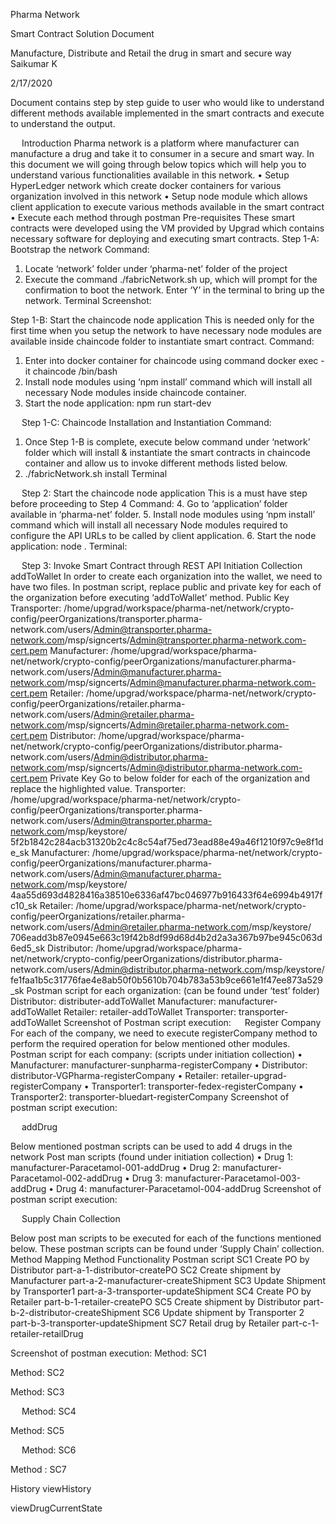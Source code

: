 

Pharma Network

Smart Contract Solution Document

Manufacture, Distribute and Retail the drug in smart and secure way
Saikumar K

2/17/2020



Document contains step by step guide to user who would like to understand different methods available implemented in the smart contracts and execute to understand the output.


 
Introduction
Pharma network is a platform where manufacturer can manufacture a drug and take it to consumer in a secure and smart way.  In this document we will going through below topics which will help you to understand various functionalities available in this network. 
•	Setup HyperLedger network which create docker containers for various organization involved in this network 
•	Setup node module which allows client application to execute various methods available in the smart contract
•	Execute each method through postman 
Pre-requisites
These smart contracts were developed using the VM provided by Upgrad which contains necessary software for deploying and executing smart contracts. 
Step 1-A: Bootstrap the network	
Command:
1.	Locate ‘network’ folder under ‘pharma-net’ folder of the project
2.	Execute the command ./fabricNetwork.sh up, which will prompt for the confirmation to boot the network. Enter ‘Y’ in the terminal to bring up the network.
Terminal Screenshot: 

 
 
Step 1-B: Start the chaincode node application
This is needed only for the first time when you setup the network to have necessary node modules are available inside chaincode folder to instantiate smart contract.
Command: 
1.	Enter into docker container for chaincode using command docker exec -it chaincode /bin/bash
2.	Install node modules using ‘npm install’ command which will install all necessary Node modules inside chaincode container. 
3.	Start the node application: npm run start-dev
 
 
Step 1-C: Chaincode Installation and Instantiation
Command: 
1.	Once Step 1-B is complete, execute below command under ‘network’ folder which will install & instantiate the smart contracts in chaincode container and allow us to invoke different methods listed below. 
2.	./fabricNetwork.sh install
Terminal 
 
 
 
Step 2: Start the chaincode node application
This is a must have step before proceeding to Step 4
Command: 
4.	Go to ‘application’ folder available in ‘pharma-net’ folder. 
5.	Install node modules using ‘npm install’ command which will install all necessary Node modules required to configure the API URLs to be called by client application. 
6.	Start the node application: node .
Terminal: 
 
 
 
Step 3: Invoke Smart Contract through REST API
Initiation Collection
addToWallet
In order to create each organization into the wallet, we need to have two files. In postman script, replace public and private key for each of the organization before executing ‘addToWallet’ method. 
Public Key
Transporter: /home/upgrad/workspace/pharma-net/network/crypto-config/peerOrganizations/transporter.pharma-network.com/users/Admin@transporter.pharma-network.com/msp/signcerts/Admin@transporter.pharma-network.com-cert.pem
Manufacturer: /home/upgrad/workspace/pharma-net/network/crypto-config/peerOrganizations/manufacturer.pharma-network.com/users/Admin@manufacturer.pharma-network.com/msp/signcerts/Admin@manufacturer.pharma-network.com-cert.pem 
Retailer: /home/upgrad/workspace/pharma-net/network/crypto-config/peerOrganizations/retailer.pharma-network.com/users/Admin@retailer.pharma-network.com/msp/signcerts/Admin@retailer.pharma-network.com-cert.pem
Distributor: /home/upgrad/workspace/pharma-net/network/crypto-config/peerOrganizations/distributor.pharma-network.com/users/Admin@distributor.pharma-network.com/msp/signcerts/Admin@distributor.pharma-network.com-cert.pem
Private Key
Go to below folder for each of the organization and replace the highlighted value. 
Transporter: /home/upgrad/workspace/pharma-net/network/crypto-config/peerOrganizations/transporter.pharma-network.com/users/Admin@transporter.pharma-network.com/msp/keystore/ 5f2b1842c284acb31320b2c4c8c54af75ed73ead88e49a46f1210f97c9e8f1de_sk
Manufacturer: /home/upgrad/workspace/pharma-net/network/crypto-config/peerOrganizations/manufacturer.pharma-network.com/users/Admin@manufacturer.pharma-network.com/msp/keystore/ 4aa55d693d4828416a38510e6336af47bc046977b916433f64e6994b4917fc10_sk
Retailer: /home/upgrad/workspace/pharma-net/network/crypto-config/peerOrganizations/retailer.pharma-network.com/users/Admin@retailer.pharma-network.com/msp/keystore/ 706eadd3b87e0945e663c19f42b8df99d68d4b2d2a3a367b97be945c063d6ed5_sk
Distributor: /home/upgrad/workspace/pharma-net/network/crypto-config/peerOrganizations/distributor.pharma-network.com/users/Admin@distributor.pharma-network.com/msp/keystore/ fe1faa1b5c31776fae4e8ab50f0b5610b704b783a53b9ce661e1f47ee873a529_sk
Postman script for each organization: (can be found under ‘test’ folder)
Distributor: distributer-addToWallet
Manufacturer: manufacturer-addToWallet
Retailer: retailer-addToWallet
Transporter: transporter-addToWallet
Screenshot of Postman script execution: 
   
Register Company
For each of the company, we need to execute registerCompany method to perform the required operation for below mentioned other modules. 
Postman script for each company: (scripts under initiation collection)
•	Manufacturer: manufacturer-sunpharma-registerCompany
•	Distributor: distributor-VGPharma-registerCompany
•	Retailer: retailer-upgrad-registerCompany
•	Transporter1: transporter-fedex-registerCompany
•	Transporter2: transporter-bluedart-registerCompany
Screenshot of postman script execution: 
 
 
addDrug

Below mentioned postman scripts can be used to add 4 drugs in the network
Post man scripts (found under initiation collection)
•	Drug 1: manufacturer-Paracetamol-001-addDrug
•	Drug 2: manufacturer-Paracetamol-002-addDrug
•	Drug 3: manufacturer-Paracetamol-003-addDrug
•	Drug 4: manufacturer-Paracetamol-004-addDrug
Screenshot of postman script execution: 
 
 
Supply Chain Collection

Below post man scripts to be executed for each of the functions mentioned below.  These postman scripts can be found under ‘Supply Chain’ collection.
Method Mapping
Method	Functionality	Postman script
SC1	Create PO by Distributor	part-a-1-distributor-createPO
SC2	Create shipment by Manufacturer	part-a-2-manufacturer-createShipment
SC3	Update Shipment by Transporter1	part-a-3-transporter-updateShipment
SC4	Create PO by Retailer	part-b-1-retailer-createPO
SC5	Create shipment by Distributor	part-b-2-distributor-createShipment
SC6	Update shipment  by Transporter 2	part-b-3-transporter-updateShipment
SC7	Retail drug by Retailer	part-c-1-retailer-retailDrug

Screenshot of postman execution: 
Method: SC1
 
Method: SC2
 
Method: SC3
 
 
Method: SC4
 
Method: SC5
 
 
Method: SC6
 
Method : SC7
 

 
History
viewHistory
 
 
viewDrugCurrentState
 

